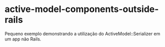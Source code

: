 # active-model-components-outside-rails
Pequeno exemplo demonstrando a utilização do ActiveModel::Serializer em um app não Rails.
